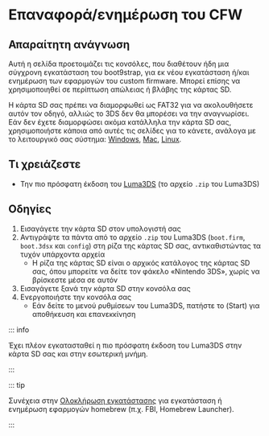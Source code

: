 # Επαναφορά/ενημέρωση του CFW

## Απαραίτητη ανάγνωση

Αυτή η σελίδα προετοιμάζει τις κονσόλες, που διαθέτουν ήδη μια σύγχρονη εγκατάσταση του boot9strap, για εκ νέου εγκατάσταση ή/και ενημέρωση των εφαρμογών του custom firmware. Μπορεί επίσης να χρησιμοποιηθεί σε περίπτωση απώλειας ή βλάβης της κάρτας SD.

Η κάρτα SD σας πρέπει να διαμορφωθεί ως FAT32 για να ακολουθήσετε αυτόν τον οδηγό, αλλιώς το 3DS δεν θα μπορέσει να την αναγνωρίσει. Εάν δεν έχετε διαμορφώσει ακόμα κατάλληλα την κάρτα SD σας, χρησιμοποιήστε κάποια από αυτές τις σελίδες για το κάνετε, ανάλογα με το λειτουργικό σας σύστημα: [Windows](formatting-sd-\(windows\)), [Mac](formatting-sd-\(mac\)), [Linux](formatting-sd-\(linux\)).

## Τι χρειάζεστε

- Την πιο πρόσφατη έκδοση του [Luma3DS](https://github.com/LumaTeam/Luma3DS/releases/latest) (το αρχείο `.zip` του Luma3DS)

## Οδηγίες

1. Εισαγάγετε την κάρτα SD στον υπολογιστή σας
2. Αντιγράψτε τα πάντα από το αρχείο `.zip` του Luma3DS (`boot.firm`, `boot.3dsx` και `config`) στη ρίζα της κάρτας SD σας, αντικαθιστώντας τα τυχόν υπάρχοντα αρχεία
    - Η ρίζα της κάρτας SD είναι ο αρχικός κατάλογος της κάρτας SD σας, όπου μπορείτε να δείτε τον φάκελο «Nintendo 3DS», χωρίς να βρίσκεστε μέσα σε αυτόν
3. Εισαγάγετε ξανά την κάρτα SD στην κονσόλα σας
4. Ενεργοποιήστε την κονσόλα σας
    - Εάν δείτε το μενού ρυθμίσεων του Luma3DS, πατήστε το (Start) για αποθήκευση και επανεκκίνηση

::: info

Έχει πλέον εγκατασταθεί η πιο πρόσφατη έκδοση του Luma3DS στην κάρτα SD σας και στην εσωτερική μνήμη.

:::

::: tip

Συνέχεια στην [Ολοκλήρωση εγκατάστασης](finalizing-setup) για εγκατάσταση ή ενημέρωση εφαρμογών homebrew (π.χ. FBI, Homebrew Launcher).

:::

